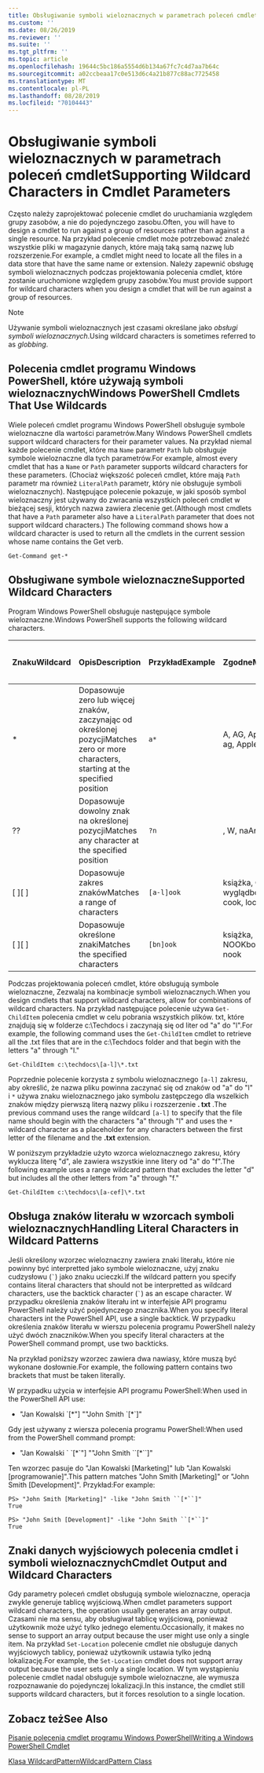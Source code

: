 ```yaml
---
title: Obsługiwanie symboli wieloznacznych w parametrach poleceń cmdlet
ms.custom: ''
ms.date: 08/26/2019
ms.reviewer: ''
ms.suite: ''
ms.tgt_pltfrm: ''
ms.topic: article
ms.openlocfilehash: 19644c5bc186a5554d6b134a67fc7c4d7aa7b64c
ms.sourcegitcommit: a02ccbeaa17c0e513d6c4a21b877c88ac7725458
ms.translationtype: MT
ms.contentlocale: pl-PL
ms.lasthandoff: 08/28/2019
ms.locfileid: "70104443"
---
```

# <a name="supporting-wildcard-characters-in-cmdlet-parameters"></a><span data-ttu-id="68d55-102">Obsługiwanie symboli wieloznacznych w parametrach poleceń cmdlet</span><span class="sxs-lookup"><span data-stu-id="68d55-102">Supporting Wildcard Characters in Cmdlet Parameters</span></span>

<span data-ttu-id="68d55-103">Często należy zaprojektować polecenie cmdlet do uruchamiania względem grupy zasobów, a nie do pojedynczego zasobu.</span><span class="sxs-lookup"><span data-stu-id="68d55-103">Often, you will have to design a cmdlet to run against a group of resources rather than against a single resource.</span></span> <span data-ttu-id="68d55-104">Na przykład polecenie cmdlet może potrzebować znaleźć wszystkie pliki w magazynie danych, które mają taką samą nazwę lub rozszerzenie.</span><span class="sxs-lookup"><span data-stu-id="68d55-104">For example, a cmdlet might need to locate all the files in a data store that have the same name or extension.</span></span> <span data-ttu-id="68d55-105">Należy zapewnić obsługę symboli wieloznacznych podczas projektowania polecenia cmdlet, które zostanie uruchomione względem grupy zasobów.</span><span class="sxs-lookup"><span data-stu-id="68d55-105">You must provide support for wildcard characters when you design a cmdlet that will be run against a group of resources.</span></span>

> [!NOTE]
> <span data-ttu-id="68d55-106">Używanie symboli wieloznacznych jest czasami określane jako *obsługi symboli wieloznacznych*.</span><span class="sxs-lookup"><span data-stu-id="68d55-106">Using wildcard characters is sometimes referred to as *globbing*.</span></span>

## <a name="windows-powershell-cmdlets-that-use-wildcards"></a><span data-ttu-id="68d55-107">Polecenia cmdlet programu Windows PowerShell, które używają symboli wieloznacznych</span><span class="sxs-lookup"><span data-stu-id="68d55-107">Windows PowerShell Cmdlets That Use Wildcards</span></span>

 <span data-ttu-id="68d55-108">Wiele poleceń cmdlet programu Windows PowerShell obsługuje symbole wieloznaczne dla wartości parametrów.</span><span class="sxs-lookup"><span data-stu-id="68d55-108">Many Windows PowerShell cmdlets support wildcard characters for their parameter values.</span></span> <span data-ttu-id="68d55-109">Na przykład niemal każde polecenie cmdlet, które ma `Name` parametr `Path` lub obsługuje symbole wieloznaczne dla tych parametrów.</span><span class="sxs-lookup"><span data-stu-id="68d55-109">For example, almost every cmdlet that has a `Name` or `Path` parameter supports wildcard characters for these parameters.</span></span> <span data-ttu-id="68d55-110">(Chociaż większość poleceń cmdlet, które mają `Path` parametr ma również `LiteralPath` parametr, który nie obsługuje symboli wieloznacznych). Następujące polecenie pokazuje, w jaki sposób symbol wieloznaczny jest używany do zwracania wszystkich poleceń cmdlet w bieżącej sesji, których nazwa zawiera zlecenie get.</span><span class="sxs-lookup"><span data-stu-id="68d55-110">(Although most cmdlets that have a `Path` parameter also have a `LiteralPath` parameter that does not support wildcard characters.) The following command shows how a wildcard character is used to return all the cmdlets in the current session whose name contains the Get verb.</span></span>

 `Get-Command get-*`

## <a name="supported-wildcard-characters"></a><span data-ttu-id="68d55-111">Obsługiwane symbole wieloznaczne</span><span class="sxs-lookup"><span data-stu-id="68d55-111">Supported Wildcard Characters</span></span>

<span data-ttu-id="68d55-112">Program Windows PowerShell obsługuje następujące symbole wieloznaczne.</span><span class="sxs-lookup"><span data-stu-id="68d55-112">Windows PowerShell supports the following wildcard characters.</span></span>

| <span data-ttu-id="68d55-113">Znaku</span><span class="sxs-lookup"><span data-stu-id="68d55-113">Wildcard</span></span> |                             <span data-ttu-id="68d55-114">Opis</span><span class="sxs-lookup"><span data-stu-id="68d55-114">Description</span></span>                             |  <span data-ttu-id="68d55-115">Przykład</span><span class="sxs-lookup"><span data-stu-id="68d55-115">Example</span></span>   |     <span data-ttu-id="68d55-116">Zgodne</span><span class="sxs-lookup"><span data-stu-id="68d55-116">Matches</span></span>      | <span data-ttu-id="68d55-117">Nie jest zgodny z</span><span class="sxs-lookup"><span data-stu-id="68d55-117">Does not match</span></span> |
| -------- | ------------------------------------------------------------------- | ---------- | ---------------- | -------------- |
| *        | <span data-ttu-id="68d55-118">Dopasowuje zero lub więcej znaków, zaczynając od określonej pozycji</span><span class="sxs-lookup"><span data-stu-id="68d55-118">Matches zero or more characters, starting at the specified position</span></span> | `a*`       | <span data-ttu-id="68d55-119">A, AG, Apple</span><span class="sxs-lookup"><span data-stu-id="68d55-119">A, ag, Apple</span></span>     |                |
| <span data-ttu-id="68d55-120">?</span><span class="sxs-lookup"><span data-stu-id="68d55-120">?</span></span>        | <span data-ttu-id="68d55-121">Dopasowuje dowolny znak na określonej pozycji</span><span class="sxs-lookup"><span data-stu-id="68d55-121">Matches any character at the specified position</span></span>                     | `?n`       | <span data-ttu-id="68d55-122">, W, na</span><span class="sxs-lookup"><span data-stu-id="68d55-122">An, in, on</span></span>       | <span data-ttu-id="68d55-123">został</span><span class="sxs-lookup"><span data-stu-id="68d55-123">ran</span></span>            |
| <span data-ttu-id="68d55-124">[ ]</span><span class="sxs-lookup"><span data-stu-id="68d55-124">[ ]</span></span>      | <span data-ttu-id="68d55-125">Dopasowuje zakres znaków</span><span class="sxs-lookup"><span data-stu-id="68d55-125">Matches a range of characters</span></span>                                       | `[a-l]ook` | <span data-ttu-id="68d55-126">książka, Cooka, wygląd</span><span class="sxs-lookup"><span data-stu-id="68d55-126">book, cook, look</span></span> | <span data-ttu-id="68d55-127">NOOK, trwało</span><span class="sxs-lookup"><span data-stu-id="68d55-127">nook, took</span></span>     |
| <span data-ttu-id="68d55-128">[ ]</span><span class="sxs-lookup"><span data-stu-id="68d55-128">[ ]</span></span>      | <span data-ttu-id="68d55-129">Dopasowuje określone znaki</span><span class="sxs-lookup"><span data-stu-id="68d55-129">Matches the specified characters</span></span>                                    | `[bn]ook`  | <span data-ttu-id="68d55-130">książka, NOOK</span><span class="sxs-lookup"><span data-stu-id="68d55-130">book, nook</span></span>       | <span data-ttu-id="68d55-131">Cooka, spójrz</span><span class="sxs-lookup"><span data-stu-id="68d55-131">cook, look</span></span>     |

<span data-ttu-id="68d55-132">Podczas projektowania poleceń cmdlet, które obsługują symbole wieloznaczne, Zezwalaj na kombinacje symboli wieloznacznych.</span><span class="sxs-lookup"><span data-stu-id="68d55-132">When you design cmdlets that support wildcard characters, allow for combinations of wildcard characters.</span></span> <span data-ttu-id="68d55-133">Na przykład następujące polecenie używa `Get-ChildItem` polecenia cmdlet w celu pobrania wszystkich plików. txt, które znajdują się w folderze c:\Techdocs i zaczynają się od liter od "a" do "l".</span><span class="sxs-lookup"><span data-stu-id="68d55-133">For example, the following command uses the `Get-ChildItem` cmdlet to retrieve all the .txt files that are in the c:\Techdocs folder and that begin with the letters "a" through "l."</span></span>

`Get-ChildItem c:\techdocs\[a-l]\*.txt`

<span data-ttu-id="68d55-134">Poprzednie polecenie korzysta z symbolu wieloznacznego `[a-l]` zakresu, aby określić, że nazwa pliku powinna zaczynać się od znaków od "a" do "l" i `*` używa znaku wieloznacznego jako symbolu zastępczego dla wszelkich znaków między pierwszą literą nazwy pliku i rozszerzenie **. txt** .</span><span class="sxs-lookup"><span data-stu-id="68d55-134">The previous command uses the range wildcard `[a-l]` to specify that the file name should begin with the characters "a" through "l" and uses the `*` wildcard character as a placeholder for any characters between the first letter of the filename and the **.txt** extension.</span></span>

<span data-ttu-id="68d55-135">W poniższym przykładzie użyto wzorca wieloznacznego zakresu, który wyklucza literę "d", ale zawiera wszystkie inne litery od "a" do "f".</span><span class="sxs-lookup"><span data-stu-id="68d55-135">The following example uses a range wildcard pattern that excludes the letter "d" but includes all the other letters from "a" through "f."</span></span>

`Get-ChildItem c:\techdocs\[a-cef]\*.txt`

## <a name="handling-literal-characters-in-wildcard-patterns"></a><span data-ttu-id="68d55-136">Obsługa znaków literału w wzorcach symboli wieloznacznych</span><span class="sxs-lookup"><span data-stu-id="68d55-136">Handling Literal Characters in Wildcard Patterns</span></span>

<span data-ttu-id="68d55-137">Jeśli określony wzorzec wieloznaczny zawiera znaki literału, które nie powinny być interpretted jako symbole wieloznaczne, użyj znaku cudzysłowu (`` ` ``) jako znaku ucieczki.</span><span class="sxs-lookup"><span data-stu-id="68d55-137">If the wildcard pattern you specify contains literal characters that should not be interpretted as wildcard characters, use the backtick character (`` ` ``) as an escape character.</span></span> <span data-ttu-id="68d55-138">W przypadku określenia znaków literału int w interfejsie API programu PowerShell należy użyć pojedynczego znacznika.</span><span class="sxs-lookup"><span data-stu-id="68d55-138">When you specify literal characters int the PowerShell API, use a single backtick.</span></span> <span data-ttu-id="68d55-139">W przypadku określenia znaków literału w wierszu polecenia programu PowerShell należy użyć dwóch znaczników.</span><span class="sxs-lookup"><span data-stu-id="68d55-139">When you specify literal characters at the PowerShell command prompt, use two backticks.</span></span>

<span data-ttu-id="68d55-140">Na przykład poniższy wzorzec zawiera dwa nawiasy, które muszą być wykonane dosłownie.</span><span class="sxs-lookup"><span data-stu-id="68d55-140">For example, the following pattern contains two brackets that must be taken literally.</span></span>

<span data-ttu-id="68d55-141">W przypadku użycia w interfejsie API programu PowerShell:</span><span class="sxs-lookup"><span data-stu-id="68d55-141">When used in the PowerShell API use:</span></span>

- <span data-ttu-id="68d55-142">"Jan Kowalski \`[\*"] "</span><span class="sxs-lookup"><span data-stu-id="68d55-142">"John Smith \`[\*\`]"</span></span>

<span data-ttu-id="68d55-143">Gdy jest używany z wiersza polecenia programu PowerShell:</span><span class="sxs-lookup"><span data-stu-id="68d55-143">When used from the PowerShell command prompt:</span></span>

- <span data-ttu-id="68d55-144">"Jan Kowalski \` \`[\*\`"] "</span><span class="sxs-lookup"><span data-stu-id="68d55-144">"John Smith \`\`[\*\`\`]"</span></span>

<span data-ttu-id="68d55-145">Ten wzorzec pasuje do "Jan Kowalski [Marketing]" lub "Jan Kowalski [programowanie]".</span><span class="sxs-lookup"><span data-stu-id="68d55-145">This pattern matches "John Smith [Marketing]" or "John Smith [Development]".</span></span> <span data-ttu-id="68d55-146">Przykład:</span><span class="sxs-lookup"><span data-stu-id="68d55-146">For example:</span></span>

```
PS> "John Smith [Marketing]" -like "John Smith ``[*``]"
True

PS> "John Smith [Development]" -like "John Smith ``[*``]"
True
```

## <a name="cmdlet-output-and-wildcard-characters"></a><span data-ttu-id="68d55-147">Znaki danych wyjściowych polecenia cmdlet i symboli wieloznacznych</span><span class="sxs-lookup"><span data-stu-id="68d55-147">Cmdlet Output and Wildcard Characters</span></span>

<span data-ttu-id="68d55-148">Gdy parametry poleceń cmdlet obsługują symbole wieloznaczne, operacja zwykle generuje tablicę wyjściową.</span><span class="sxs-lookup"><span data-stu-id="68d55-148">When cmdlet parameters support wildcard characters, the operation usually generates an array output.</span></span>
<span data-ttu-id="68d55-149">Czasami nie ma sensu, aby obsługiwał tablicę wyjściową, ponieważ użytkownik może użyć tylko jednego elementu.</span><span class="sxs-lookup"><span data-stu-id="68d55-149">Occasionally, it makes no sense to support an array output because the user might use only a single item.</span></span> <span data-ttu-id="68d55-150">Na przykład `Set-Location` polecenie cmdlet nie obsługuje danych wyjściowych tablicy, ponieważ użytkownik ustawia tylko jedną lokalizację.</span><span class="sxs-lookup"><span data-stu-id="68d55-150">For example, the `Set-Location` cmdlet does not support array output because the user sets only a single location.</span></span> <span data-ttu-id="68d55-151">W tym wystąpieniu polecenie cmdlet nadal obsługuje symbole wieloznaczne, ale wymusza rozpoznawanie do pojedynczej lokalizacji.</span><span class="sxs-lookup"><span data-stu-id="68d55-151">In this instance, the cmdlet still supports wildcard characters, but it forces resolution to a single location.</span></span>

## <a name="see-also"></a><span data-ttu-id="68d55-152">Zobacz też</span><span class="sxs-lookup"><span data-stu-id="68d55-152">See Also</span></span>

[<span data-ttu-id="68d55-153">Pisanie polecenia cmdlet programu Windows PowerShell</span><span class="sxs-lookup"><span data-stu-id="68d55-153">Writing a Windows PowerShell Cmdlet</span></span>](./writing-a-windows-powershell-cmdlet.md)

[<span data-ttu-id="68d55-154">Klasa WildcardPattern</span><span class="sxs-lookup"><span data-stu-id="68d55-154">WildcardPattern Class</span></span>](/dotnet/api/system.management.automation.wildcardpattern)
